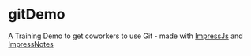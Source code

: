 gitDemo
=======

A Training Demo to get coworkers to use Git - made with [ImpressJs](https://github.com/bartaz/impress.js/ "ImpressJs") and [ImpressNotes](https://github.com/jlgrock/ImpressNotes "ImpressNotes")